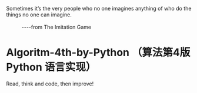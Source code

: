 Sometimes it’s the very people who no one imagines anything of who do the things no one can imagine.<br/>
&emsp;&emsp;&emsp;&emsp;&emsp;&emsp;&emsp;&emsp;&emsp;&emsp;&emsp;&emsp;&emsp;&emsp;&emsp;&emsp;&emsp;&emsp;&emsp;&emsp;&emsp;&emsp;&emsp;&emsp;&emsp;&emsp;&emsp;&emsp;&emsp;&emsp;&emsp;&emsp;&emsp;&emsp;&emsp;&emsp;&emsp;&emsp;&emsp;----from The Imitation Game


# Algoritm-4th-by-Python （算法第4版 Python 语言实现）
Read, think and code, then improve! 
